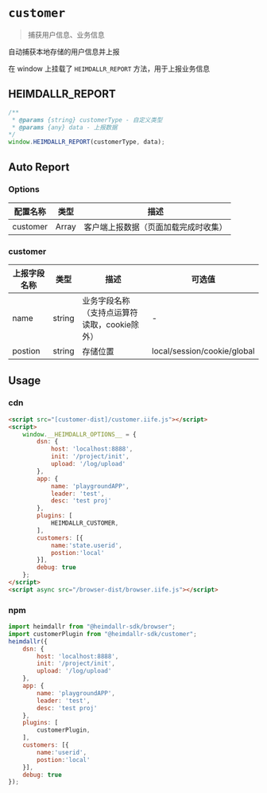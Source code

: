 # `customer`

> 捕获用户信息、业务信息

自动捕获本地存储的用户信息并上报

在 window 上挂载了 `HEIMDALLR_REPORT` 方法，用于上报业务信息

## HEIMDALLR_REPORT

```js
/**
 * @params {string} customerType - 自定义类型
 * @params {any} data - 上报数据
*/
window.HEIMDALLR_REPORT(customerType, data);
```

## Auto Report

### Options

|配置名称|类型|描述|
|-|-|-|
|customer|Array|客户端上报数据（页面加载完成时收集）|

### customer

|上报字段名称|类型|描述|可选值|
|-|-|-|-|
|name|string|业务字段名称（支持点运算符读取，cookie除外）|-|
|postion|string|存储位置|local/session/cookie/global|

## Usage

### cdn

```html
<script src="[customer-dist]/customer.iife.js"></script>
<script>
    window.__HEIMDALLR_OPTIONS__ = {
        dsn: {
            host: 'localhost:8888',
            init: '/project/init',
            upload: '/log/upload'
        },
        app: {
            name: 'playgroundAPP',
            leader: 'test',
            desc: 'test proj'
        },
        plugins: [
            HEIMDALLR_CUSTOMER,
        ],
        customers: [{
            name:'state.userid',
            postion:'local'
        }],
        debug: true
    };
</script>
<script async src="/browser-dist/browser.iife.js"></script>
```

### npm

```js
import heimdallr from "@heimdallr-sdk/browser";
import customerPlugin from "@heimdallr-sdk/customer";
heimdallr({
    dsn: {
        host: 'localhost:8888',
        init: '/project/init',
        upload: '/log/upload'
    },
    app: {
        name: 'playgroundAPP',
        leader: 'test',
        desc: 'test proj'
    },
    plugins: [
        customerPlugin,
    ],
    customers: [{
        name:'userid',
        postion:'local'
    }],
    debug: true
});
```
